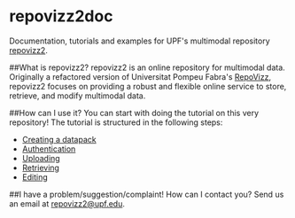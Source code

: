 # repovizz2doc
Documentation, tutorials and examples for UPF's multimodal repository [repovizz2](http://repovizz2.upf.edu).

##What is repovizz2?
repovizz2 is an online repository for multimodal data. Originally a refactored version of Universitat Pompeu Fabra's [RepoVizz](http://repovizz.upf.edu), repovizz2 focuses on providing a robust and flexible online service to store, retrieve, and modify multimodal data.

##How can I use it?
You can start with doing the tutorial on this very repository! The tutorial is structured in the following steps:
* [Creating a datapack](https://github.com/repovizz/repovizz2doc/blob/master/CreatingDatapack.md)
* [Authentication](https://github.com/repovizz/repovizz2doc/blob/master/Authentication.ipynb)
* [Uploading](https://github.com/repovizz/repovizz2doc/blob/master/Upload.ipynb)
* [Retrieving](https://github.com/repovizz/repovizz2doc/blob/master/Retrieval.ipynb)
* [Editing](https://github.com/repovizz/repovizz2doc/blob/master/Edition.ipynb)

##I have a problem/suggestion/complaint! How can I contact you?
Send us an email at <a href='m&#97;i&#108;&#116;&#111;&#58;re&#112;o&#118;i%7Az%3&#50;&#64;u&#112;&#102;&#46;e%&#54;4&#37;75'>&#114;&#101;povizz&#50;&#64;&#117;&#112;f&#46;&#101;du</a>.
